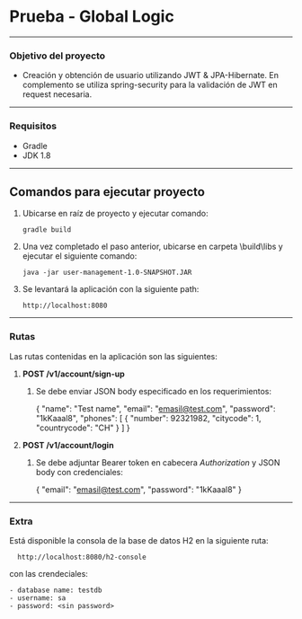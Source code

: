 # Prueba - Global Logic

---

### Objetivo del proyecto
- Creación y obtención de usuario utilizando JWT & JPA-Hibernate. En complemento se utiliza spring-security para la validación de JWT en request necesaria.

---

### Requisitos
- Gradle
- JDK 1.8

---

## Comandos para ejecutar proyecto
1. Ubicarse en raíz de proyecto y ejecutar comando:
   

       gradle build

2. Una vez completado el paso anterior, ubicarse en carpeta \build\libs y ejecutar el siguiente comando:

    
       java -jar user-management-1.0-SNAPSHOT.JAR

3. Se levantará la aplicación con la siguiente path:


       http://localhost:8080

---

### Rutas
Las rutas contenidas en la aplicación son las siguientes:
1. <b> POST /v1/account/sign-up </b>
   
   1. Se debe enviar JSON body especificado en los requerimientos:


         {
            "name": "Test name",
            "email": "emasil@test.com",
            "password": "1kKaaal8",
            "phones": [
                  {
                     "number": 92321982,
                     "citycode": 1,
                     "countrycode": "CH"
                  }
               ]
            }
   

2. <b> POST /v1/account/login </b>

   1. Se debe adjuntar Bearer token en cabecera <i>Authorization</i> y JSON body con credenciales:
   
   
      { "email": "emasil@test.com", "password": "1kKaaal8" }

---

### Extra
Está disponible la consola de la base de datos H2 en la siguiente ruta:


      http://localhost:8080/h2-console


con las crendeciales:
   
    - database name: testdb
    - username: sa
    - password: <sin password>